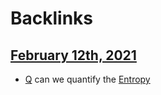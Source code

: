 
# Backlinks
## [February 12th, 2021](<February 12th, 2021.md>)
- [Q](<Q.md>) can we quantify the [Entropy](<Entropy.md>)

